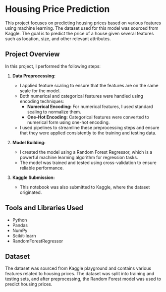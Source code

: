 # Housing Price Prediction

This project focuses on predicting housing prices based on various features using machine learning. The dataset used for this model was sourced from Kaggle. The goal is to predict the price of a house given several features such as location, size, and other relevant attributes.

## Project Overview

In this project, I performed the following steps:

1. **Data Preprocessing:**
   - I applied feature scaling to ensure that the features are on the same scale for the model.
   - Both numerical and categorical features were handled using encoding techniques:
     - **Numerical Encoding:** For numerical features, I used standard scaling to normalize them.
     - **One-Hot Encoding:** Categorical features were converted to numerical form using one-hot encoding.
   - I used pipelines to streamline these preprocessing steps and ensure that they were applied consistently to the training and testing data.

2. **Model Building:**
   - I created the model using a Random Forest Regressor, which is a powerful machine learning algorithm for regression tasks.
   - The model was trained and tested using cross-validation to ensure reliable performance.

3. **Kaggle Submission:**
   - This notebook was also submitted to Kaggle, where the dataset originated.

## Tools and Libraries Used

- Python
- Pandas
- NumPy
- Scikit-learn
- RandomForestRegressor

## Dataset

The dataset was sourced from Kaggle playground and contains various features related to housing prices. The dataset was split into training and testing sets, and after preprocessing, the Random Forest model was used to predict housing prices.



